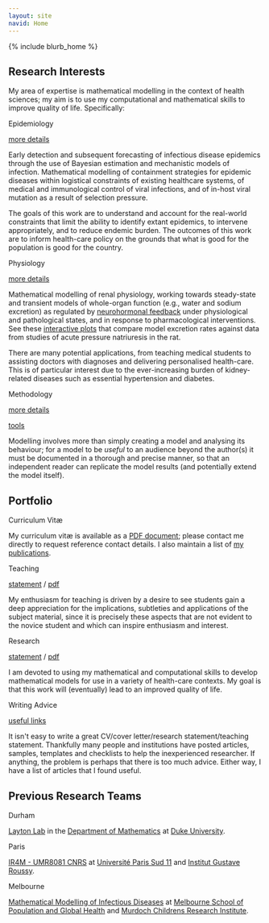 ```yaml
---
layout: site
navid: Home
---
```

{% include blurb_home %}

## Research Interests

My area of expertise is mathematical modelling in the context of health
sciences; my aim is to use my computational and mathematical skills to
improve quality of life.
Specifically:

<div class="lcol">
<p class="colname">Epidemiology</p>
<p class="colitem"><a href="portfolio/research.html#epi">more
details</a></p>
</div>

Early detection and subsequent forecasting of infectious disease epidemics
through the use of Bayesian estimation and mechanistic models of infection.
Mathematical modelling of containment strategies for epidemic diseases within
logistical constraints of existing healthcare systems, of medical and
immunological control of viral infections, and of in-host viral mutation as a
result of selection pressure.

The goals of this work are to understand and account for the real-world
constraints that limit the ability to identify extant epidemics, to intervene
appropriately, and to reduce endemic burden.
The outcomes of this work are to inform health-care policy on the grounds that
what is good for the population is good for the country.

<div class="lcol">
<p class="colname">Physiology</p>
<p class="colitem"><a href="portfolio/research.html#renal">more
details</a></p>
</div>

Mathematical modelling of renal physiology, working towards steady-state and
transient models of whole-organ function (e.g., water and sodium excretion) as
regulated by
[neurohormonal feedback](http://www.handwrittentutorials.com/videos.php?id=42)
under physiological and pathological states, and in response to
pharmacological interventions.
See these [interactive plots](model/rfc/) that compare model excretion rates
against data from studies of acute pressure natriuresis in the rat.

There are many potential applications, from teaching medical students to
assisting doctors with diagnoses and delivering personalised health-care.
This is of particular interest due to the ever-increasing burden of
kidney-related diseases such as essential hypertension and diabetes.

<div class="lcol">
<p class="colname">Methodology</p>
<p class="colitem"><a href="portfolio/research.html#pub">more
details</a></p>
<p class="colitem"><a href="tools">tools</a></p>
</div>

Modelling involves more than simply creating a model and analysing its
behaviour; for a model to be <em>useful</em> to an audience beyond the
author(s) it must be documented in a thorough and precise manner, so that an
independent reader can replicate the model results (and potentially extend the
model itself).

## Portfolio

<div class="lcol">
<p class="colname">Curriculum Vit&aelig;</p>
</div>

My curriculum vitæ is available as a
[PDF document](portfolio/cv_online.pdf); please contact me directly
to request reference contact details.
I also maintain a list of [my publications](pubs).

<div class="lcol">
<p class="colname">Teaching</p>
<p class="colitem"><a href="portfolio/teaching.html">statement</a> /
<a href="portfolio/teaching.pdf">pdf</a></p>
</div>

My enthusiasm for teaching is driven by a desire to see students gain a deep
appreciation for the implications, subtleties and applications of the subject
material, since it is precisely these aspects that are not evident to the
novice student and which can inspire enthusiasm and interest.

<div class="lcol">
<p class="colname">Research</p>
<p class="colitem"><a href="portfolio/research.html">statement</a> /
<a href="portfolio/research.pdf">pdf</a></p>
</div>

I am devoted to using my mathematical and computational skills to develop
mathematical models for use in a variety of health-care contexts.
My goal is that this work will (eventually) lead to an improved quality of
life.

<div class="lcol">
<p class="colname">Writing Advice</p>
<p class="colitem"><a href="writing">useful links</a></p>
</div>

It isn't easy to write a great CV/cover letter/research statement/teaching
statement.
Thankfully many people and institutions have posted articles, samples,
templates and checklists to help the inexperienced researcher.
If anything, the problem is perhaps that there is too much advice.
Either way, I have a list of articles that I found useful.

## Previous Research Teams

<div class="lcol">
<p class="colname">Durham</p>
</div>

<a href="http://www.math.duke.edu/~alayton/">Layton Lab</a> in the
<a href="http://math.duke.edu/">Department of Mathematics</a> at
<a href="http://www.duke.edu/">Duke University</a>.

<div class="lcol">
<p class="colname">Paris</p>
</div>

<a href="http://www.ir4m.u-psud.fr/">IR4M - UMR8081 CNRS</a> at
<a href="http://www.u-psud.fr/">Université Paris Sud 11</a> and
<a href="http://www.igr.fr/en/page/team-5-ir4m-umr-8081_3540">Institut
Gustave Roussy</a>.

<div class="lcol">
<p class="colname">Melbourne</p>
</div>

<a href="http://mathmodelling.sph.unimelb.edu.au/">Mathematical Modelling of
Infectious Diseases</a> at
<a href="http://www.mspgh.unimelb.edu.au/">Melbourne School of Population and
Global Health</a> and
<a href="http://www.mcri.edu.au/">Murdoch Childrens Research Institute</a>.
